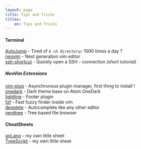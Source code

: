 ```yaml
---
layout: page
title: Tips and Tricks
titles:
    en: Tips and Tricks
---
```


#### Terminal

[AutoJump](https://github.com/wting/autojump) - Tired of `$ cd directory/` 1000 times a day ?  
[neovim](https://neovim.io) - Next generation vim editor  
[ssh-shortcut](custom_ssh_connection.md) - Quickly open a SSH - connection _(short tutorial)_  

##### NeoVim Extensions

[vim-plug](https://github.com/junegunn/vim-plug) - Asynchronous plugin manager, first thing to install !  
[onedark](https://github.com/joshdick/onedark.vim) - Dark theme base on Atom OneDark  
[lightline](https://github.com/itchyny/lightline.vim) - Footer plugin  
[fzf](https://github.com/junegunn/fzf.vim) - Fast fuzzy finder inside vim  
[deoplete](https://github.com/Shougo/deoplete.nvim) - Autocomplete like any other editor  
[nerdtree](https://github.com/scrooloose/nerdtree) - Tree based file browser  

#### CheatSheets

[goLang](cs_golang.md) - my own little sheet  
[TypeScript](cs_typescript.md) - my own little sheet  
